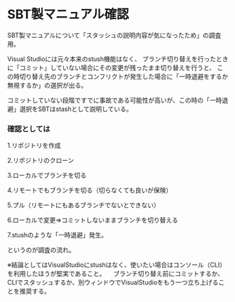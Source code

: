 # SBT製マニュアル確認
SBT製マニュアルについて「スタッシュの説明内容が気になったため」の調査用。

Visual Studioには元々本来のstush機能はなく、
ブランチ切り替えを行ったときに「コミット」していない場合にその変更が残ったまま切り替えを行うと、
この時切り替え先のブランチとコンフリクトが発生した場合に「一時退避をするか無視するか」の選択が出る。

コミットしていない段階ですでに事故である可能性が高いが、この時の「一時退避」選択をSBTはstashとして説明している。

### 確認としては

1.リポジトリを作成

2.リポジトリのクローン

3.ローカルでブランチを切る

4.リモートでもブランチを切る（切らなくても良いが保険）

5.プル（リモートにもあるブランチでないとできない）

6.ローカルで変更⇒コミットしないままブランチを切り替える

7.stushのような「一時退避」発生。

というのが調査の流れ。

※結論としてはVisualStudioにstushはなく、使いたい場合はコンソール（CLI）を利用したほうが堅実であること。
　ブランチ切り替え前にコミットするか、CLIでスタッシュするか、別ウィンドウでVisualStudioをもう一つ立ち上げることを推奨する。
